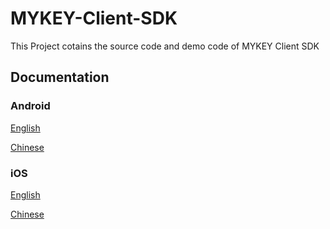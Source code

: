# MYKEY-Client-SDK

This Project cotains the source code and demo code of MYKEY Client SDK


## Documentation

### Android

[English](https://github.com/mykeylab/Documentation/blob/master/SDK(Draft)/MYKEY-ANDROID-SDK-EN.md)

[Chinese](https://github.com/mykeylab/Documentation/blob/master/SDK(Draft)/MYKEY-ANDROID-SDK.md)


### iOS

[English](https://github.com/mykeylab/Documentation/blob/master/SDK(Draft)/MYKEY-iOS-SDK-EN.md)

[Chinese](https://github.com/mykeylab/Documentation/blob/master/SDK(Draft)/MYKEY-iOS-SDK.md)
